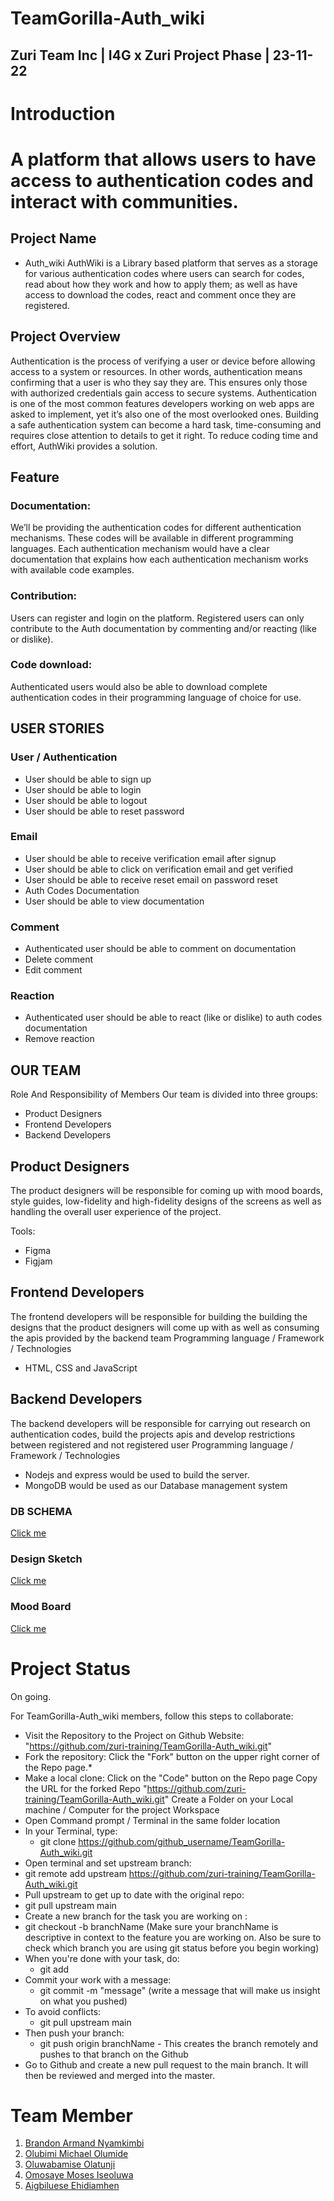# TeamGorilla-Auth_wiki

## Zuri Team Inc | I4G x Zuri Project Phase | 23-11-22

# Introduction
# A platform that allows users to have access to authentication codes and interact with communities.  

## Project Name
* Auth_wiki
AuthWiki is a Library based platform that serves as a storage for various authentication codes where users can search for codes, read about how they work and how to apply them; as well as have access to download the codes, react and comment once they are registered.

## Project Overview
Authentication is the process of verifying a user or device before allowing access to a system or resources. 
In other words, authentication means confirming that a user is who they say they are. This ensures only those with authorized credentials gain access to secure systems.
Authentication is one of the most common features developers working on web apps are asked to implement, yet it’s also one of the most overlooked ones. Building a safe authentication system can become a hard task, time-consuming and requires close attention to details to get it right. To reduce coding time and effort, AuthWiki provides a solution.

## Feature 
### Documentation:
We’ll be providing the authentication codes for different authentication mechanisms. These codes will be available in different programming languages. Each authentication mechanism would have a clear documentation that explains how each authentication mechanism works with available code examples.

### Contribution:
Users can register and login on the platform. Registered users can only contribute to the Auth documentation by commenting and/or reacting (like or dislike).

### Code download:
Authenticated users would also be able to download complete authentication codes in their programming language of choice for use.


## USER STORIES
### User / Authentication
* User should be able to sign up
* User should be able to login
* User should be able to logout
* User should be able to reset password
### Email
* User should be able to receive verification email after signup
* User should be able to click on verification email and get verified
* User should be able to receive reset email on password reset
* Auth Codes Documentation
* User should be able to view documentation
### Comment
* Authenticated user should be able to comment on documentation
* Delete comment
* Edit comment
### Reaction
* Authenticated user should be able to react (like or dislike) to auth codes documentation
* Remove reaction

## OUR TEAM
Role And Responsibility of Members
Our team is divided into three groups: 
* Product Designers
* Frontend Developers 
* Backend Developers 

## Product Designers
The product designers will be responsible for coming up with mood boards, style guides, low-fidelity and high-fidelity designs of the screens as well as handling the overall user experience of the project. 

Tools: 
* Figma
* Figjam

## Frontend Developers
The frontend developers will be responsible for building the building the designs that the product designers will come up with as well as consuming the apis provided by the backend team 
Programming language / Framework / Technologies
* HTML, CSS and JavaScript

## Backend Developers
The backend developers will be responsible for carrying out research on authentication codes, build the projects apis and develop restrictions between registered and not registered user
Programming language / Framework / Technologies
* Nodejs and express would be used to build the server.
* MongoDB would be used as our Database management system

###  DB SCHEMA
[Click me](https://docs.google.com/document/d/1Iut0EM0HU6XBIA39dKSvwA11Uic8z0qC_am7WJlTL2Y/edit?usp=sharing )

### Design Sketch
[Click me](https://www.figma.com/file/qn6Dcbq5j00LYcNx7AC7jZ/AuthWiki-moodboard-and-Design-Sketch(Gorilla-Team)?node-id=0%3A1)

### Mood Board
[Click me](https://www.figma.com/file/xhqZKJCcxhjDyI7lMiLOvY/AuthWiki-moodboard-(Gorilla-Team)?node-id=0%3A1&t=2a4TWIZmWX10UCIV-1 )

# Project Status
On going.

For TeamGorilla-Auth_wiki members, follow this steps to collaborate:

* Visit the Repository to the Project on Github Website: "https://github.com/zuri-training/TeamGorilla-Auth_wiki.git"
* Fork the repository: Click the "Fork" button on the upper right corner of the Repo page.*
* Make a local clone: Click on the "Code" button on the Repo page Copy the URL for the forked Repo "https://github.com/zuri-training/TeamGorilla-Auth_wiki.git" Create a Folder on your Local machine / Computer for the project Workspace
* Open Command prompt / Terminal in the same folder location
* In your Terminal, type:
  * git clone https://github.com/github_username/TeamGorilla-Auth_wiki.git
* Open terminal and set upstream branch:
* git remote add upstream https://github.com/zuri-training/TeamGorilla-Auth_wiki.git
* Pull upstream to get up to date with the original repo:
* git pull upstream main
* Create a new branch for the task you are working on :
* git checkout -b branchName (Make sure your branchName is descriptive in context to the feature you are working on. Also be sure to check which branch you are using git status before you begin working)
* When you're done with your task, do:
  * git add
* Commit your work with a message:
  * git commit -m "message" (write a message that will make us insight on what you pushed)
* To avoid conflicts:
  * git pull upstream main
* Then push your branch:
  * git push origin branchName - This creates the branch remotely and pushes to that branch on the Github
* Go to Github and create a new pull request to the main branch. It will then be reviewed and merged into the master.

# Team Member
1. [Brandon Armand Nyamkimbi](https://github.com/Brandonarmand96)
2. [Olubimi Michael Olumide](https://github.com/olumide12-cell)
3. [Oluwabamise Olatunji](https://github.com/Analog-ng)
4. [Omosaye Moses Iseoluwa](https://github.com/theselaw)
5. [Aigbiluese Ehidiamhen](https://github.com/ehidiamhen)





